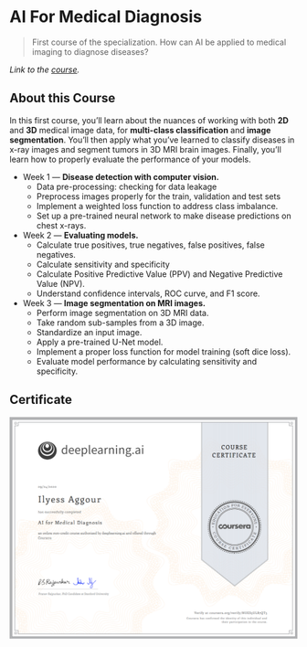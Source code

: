 # AI For Medical Diagnosis

> First course of the specialization. How can AI be applied to medical imaging to diagnose diseases?

*Link to the [course](https://www.coursera.org/learn/ai-for-medical-diagnosis).*

## About this Course

In this first course, you’ll learn about the nuances of working with both **2D** and **3D** medical image data, for **multi-class classification** and **image segmentation**. You’ll then apply what you’ve learned to classify diseases in x-ray images and segment tumors in 3D MRI brain images. Finally, you’ll learn how to properly evaluate the performance of your models.

- Week 1 — **Disease detection with computer vision.**
  * Data pre-processing: checking for data leakage
  * Preprocess images properly for the train, validation and test sets
  * Implement a weighted loss function to address class imbalance.
  * Set up a pre-trained neural network to make disease predictions on chest x-rays.
- Week 2 — **Evaluating models.** 
  * Calculate true positives, true negatives, false positives, false negatives.
  * Calculate sensitivity and specificity
  * Calculate Positive Predictive Value (PPV) and Negative Predictive Value (NPV).
  * Understand confidence intervals, ROC curve, and F1 score.
- Week 3 — **Image segmentation on MRI images.**   
  * Perform image segmentation on 3D MRI data.
  * Take random sub-samples from a 3D image.
  * Standardize an input image.
  * Apply a pre-trained U-Net model.
  * Implement a proper loss function for model training (soft dice loss).
  * Evaluate model performance by calculating sensitivity and specificity.

## Certificate

![certificate](certificate.png)